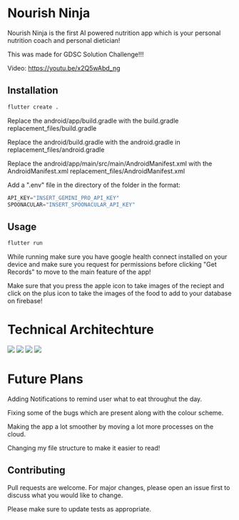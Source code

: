 # Nourish Ninja

Nourish Ninja is the first AI powered nutrition app which is your personal nutrition coach and personal dietician!

This was made for GDSC Solution Challenge!!!

Video: https://youtu.be/x2Q5wAbd_ng

## Installation


```bash
flutter create .
```

Replace the android/app/build.gradle with the build.gradle replacement_files/build.gradle

Replace the android/build.gradle with the android.gradle in replacement_files/android.gradle

Replace the android/app/main/src/main/AndroidManifest.xml with the AndroidManifest.xml replacement_files/AndroidManifest.xml

Add a ".env" file in the directory of the folder in the format:

```dart
API_KEY="INSERT_GEMINI_PRO_API_KEY"
SPOONACULAR="INSERT_SPOONACULAR_API_KEY"
```

## Usage

```bash
flutter run
```

While running make sure you have google health connect installed on your device and make sure you request for permissions before clicking "Get Records" to move to the main feature of the app!

Make sure that you press the apple icon to take images of the reciept and click on the plus icon to take the images of the food to add to your database on firebase!

# Technical Architechture

<img src="https://img.shields.io/badge/Flutter-%2302569B.svg?style=for-the-badge&logo=Flutter&logoColor=white"> <img src="https://img.shields.io/badge/firebase-%23039BE5.svg?style=for-the-badge&logo=firebase"> <img src="https://img.shields.io/badge/dart-%230175C2.svg?style=for-the-badge&logo=dart&logoColor=white"> <img src="https://img.shields.io/badge/Android-3DDC84?style=for-the-badge&logo=android&logoColor=white">



# Future Plans

Adding Notifications to remind user what to eat throughut the day. 

Fixing some of the bugs which are present along with the colour scheme.

Making the app a lot smoother by moving a lot more processes on the cloud.

Changing my file structure to make it easier to read!


## Contributing

Pull requests are welcome. For major changes, please open an issue first
to discuss what you would like to change.

Please make sure to update tests as appropriate.

